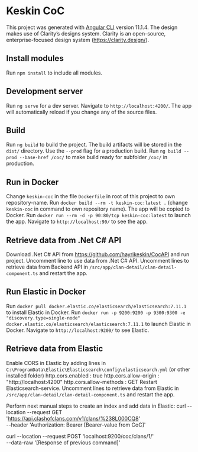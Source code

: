 # Keskin CoC

This project was generated with [Angular CLI](https://github.com/angular/angular-cli) version 11.1.4. 
The design makes use of Clarity’s designs system. Clarity is an open-source, enterprise-focused design system (https://clarity.design/).

## Install modules
Run `npm install` to include all modules.

## Development server

Run `ng serve` for a dev server. Navigate to `http://localhost:4200/`. The app will automatically reload if you change any of the source files.

## Build

Run `ng build` to build the project. The build artifacts will be stored in the `dist/` directory. Use the `--prod` flag for a production build.
Run `ng build --prod --base-href /coc/` to make build ready for subfolder `/coc/` in production.

## Run in Docker

Change `keskin-coc` in the file `Dockerfile` in root of this project to own repository-name. Run `docker build --rm -t keskin-coc:latest .` (change `keskin-coc` in command to own repository name). The app will be copied to Docker.
Run `docker run --rm -d -p 90:80/tcp keskin-coc:latest` to launch the app. Navigate to `http://localhost:90/` to see the app.

## Retrieve data from .Net C# API
Download .Net C# API from https://github.com/hayrikeskin/CocAPI and run project.
Uncomment line to use data from .Net C# API.
Uncomment lines to retrieve data from Backend API in `/src/app/clan-detail/clan-detail-component.ts` and restart the app.

## Run Elastic in Docker

Run `docker pull docker.elastic.co/elasticsearch/elasticsearch:7.11.1` to install Elastic in Docker.
Run `docker run -p 9200:9200 -p 9300:9300 -e "discovery.type=single-node" docker.elastic.co/elasticsearch/elasticsearch:7.11.1` to launch Elastic in Docker.
Navigate to `http://localhost:9200/` to see Elastic.

## Retrieve data from Elastic

Enable CORS in Elastic by adding lines in `C:\ProgramData\Elastic\Elasticsearch\config\elasticsearch.yml` (or other installed folder)
http.cors.enabled : true http.cors.allow-origin : "http://localhost:4200" http.cors.allow-methods : GET
Restart Elasticsearch-service.
Uncomment lines to retrieve data from Elastic in `/src/app/clan-detail/clan-detail-component.ts` and restart the app.

Perform next manual steps to create an index and add data in Elastic:
curl --location --request GET 'https://api.clashofclans.com/v1/clans/%238L000CQ8' \
--header 'Authorization: Bearer [Bearer-value from CoC]'

curl --location --request POST 'localhost:9200/coc/clans/1/' \
--data-raw '[Response of previous command]'